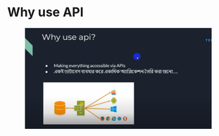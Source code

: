 # Why use API



<figure><img src="../.gitbook/assets/image (21).png" alt=""><figcaption></figcaption></figure>
